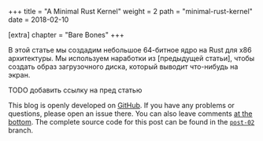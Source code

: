 +++
title = "A Minimal Rust Kernel"
weight = 2
path = "minimal-rust-kernel"
date = 2018-02-10

[extra]
chapter = "Bare Bones"
+++

В этой статье мы создадим небольшое 64-битное ядро на Rust для x86 архитектуры. Мы используем наработки из [предыдущей статьи], чтобы создать образ загрузочного диска, который выводит что-нибудь на экран.

TODO добавить ссылку на пред статью

<!-- more -->

This blog is openly developed on [GitHub]. If you have any problems or questions, please open an issue there. You can also leave comments [at the bottom]. The complete source code for this post can be found in the [`post-02`][post branch] branch.

[GitHub]: https://github.com/phil-opp/blog_os
[at the bottom]: #comments
[post branch]: https://github.com/phil-opp/blog_os/tree/post-02

<!-- toc -->